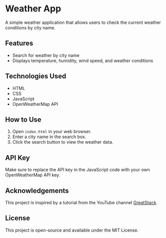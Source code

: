 # Weather App

A simple weather application that allows users to check the current weather conditions by city name.

## Features

- Search for weather by city name
- Displays temperature, humidity, wind speed, and weather conditions

## Technologies Used

- HTML
- CSS
- JavaScript
- OpenWeatherMap API

## How to Use

1. Open `index.html` in your web browser.
2. Enter a city name in the search box.
3. Click the search button to view the weather data.

## API Key

Make sure to replace the API key in the JavaScript code with your own OpenWeatherMap API key.

## Acknowledgements

This project is inspired by a tutorial from the YouTube channel [GreatStack](https://www.youtube.com/watch?v=MIYQR-Ybrn4&t=2067s).

## License

This project is open-source and available under the MIT License.
